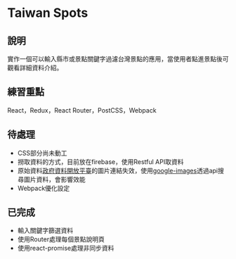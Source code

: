 # Taiwan Spots
## 說明
實作一個可以輸入縣市或景點關鍵字過濾台灣景點的應用，當使用者點進景點後可觀看詳細資料介紹。

## 練習重點
React，Redux，React Router，PostCSS，Webpack

## 待處理
* CSS部分尚未動工
* 撈取資料的方式，目前放在firebase，使用Restful API取資料
* 原始資料[政府資料開放平臺](https://data.gov.tw/dataset/7777)的圖片連結失效，使用[google-images](https://github.com/vadimdemedes/google-images)透過api搜尋圖片資料，會影響效能
* Webpack優化設定

## 已完成
* 輸入關鍵字篩選資料
* 使用Router處理每個景點說明頁
* 使用react-promise處理非同步資料